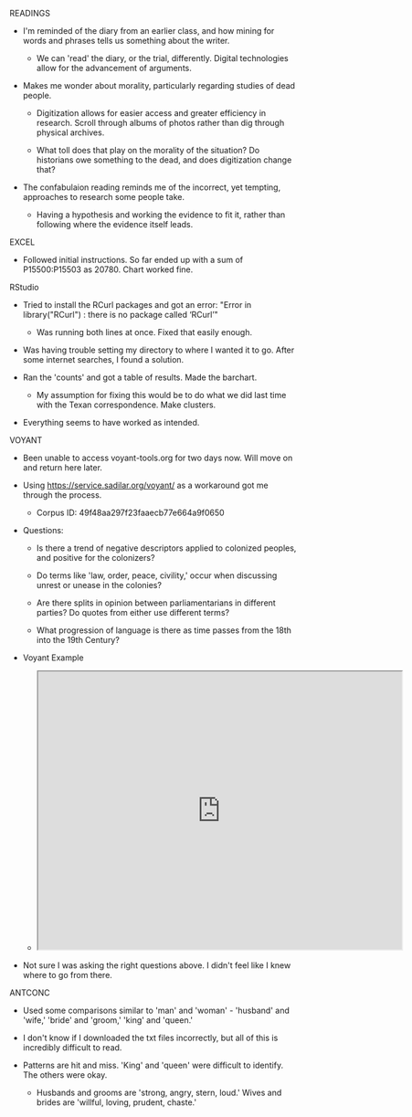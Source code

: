 READINGS

* I'm reminded of the diary from an earlier class, and how mining for words and phrases tells us something about the writer.

  * We can 'read' the diary, or the trial, differently. Digital technologies allow for the advancement of arguments.

* Makes me wonder about morality, particularly regarding studies of dead people.

  * Digitization allows for easier access and greater efficiency in research. Scroll through albums of photos rather than dig through physical archives.
  
  * What toll does that play on the morality of the situation? Do historians owe something to the dead, and does digitization change that?

* The confabulaion reading reminds me of the incorrect, yet tempting, approaches to research some people take.

  * Having a hypothesis and working the evidence to fit it, rather than following where the evidence itself leads.

EXCEL

* Followed initial instructions. So far ended up with a sum of P15500:P15503 as 20780. Chart worked fine.

RStudio

* Tried to install the RCurl packages and got an error: "Error in library("RCurl") : there is no package called ‘RCurl’"

  * Was running both lines at once. Fixed that easily enough.
  
* Was having trouble setting my directory to where I wanted it to go. After some internet searches, I found a solution.

* Ran the 'counts' and got a table of results. Made the barchart.

  * My assumption for fixing this would be to do what we did last time with the Texan correspondence. Make clusters.

* Everything seems to have worked as intended.

VOYANT

* Been unable to access voyant-tools.org for two days now. Will move on and return here later.

* Using https://service.sadilar.org/voyant/ as a workaround got me through the process.

  * Corpus ID: 49f48aa297f23faaecb77e664a9f0650
  
* Questions:

  * Is there a trend of negative descriptors applied to colonized peoples, and positive for the colonizers?
  
  * Do terms like 'law, order, peace, civility,' occur when discussing unrest or unease in the colonies?
  
  * Are there splits in opinion between parliamentarians in different parties? Do quotes from either use different terms?
  
  * What progression of language is there as time passes from the 18th into the 19th Century?

* Voyant Example

  * <iframe style='width: 637px; height: 487px;' src='https://service.sadilar.org/voyant/tool/CollocatesGraph/?query=indians&query=natives&mode=corpus&corpus=49f48aa297f23faaecb77e664a9f0650'></iframe>
  
* Not sure I was asking the right questions above. I didn't feel like I knew where to go from there.

ANTCONC

* Used some comparisons similar to 'man' and 'woman' - 'husband' and 'wife,' 'bride' and 'groom,' 'king' and 'queen.'

* I don't know if I downloaded the txt files incorrectly, but all of this is incredibly difficult to read. 

* Patterns are hit and miss. 'King' and 'queen' were difficult to identify. The others were okay.

  * Husbands and grooms are 'strong, angry, stern, loud.' Wives and brides are 'willful, loving, prudent, chaste.'
